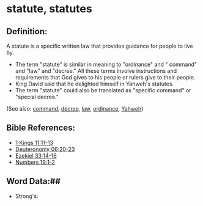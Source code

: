 # statute, statutes #

## Definition: ##

A statute is a specific written law that provides guidance for people to live by.

* The term "statute" is similar in meaning to "ordinance" and " command" and "law" and "decree." All these terms involve instructions and requirements that God gives to his people or rulers give to their people.
* King David said that he delighted himself in Yahweh's statutes.
* The term "statute" could also be translated as "specific command" or "special decree."

(See also: [command](../other/command.md), [decree](../other/decree.md), [law](../kt/lawofmoses.md), [ordinance](../other/ordinance.md), [Yahweh](../kt/yahweh.md))

## Bible References: ##

* [1 Kings 11:11-13](rc://en/tn/help/1ki/11/11)
* [Deuteronomy 06:20-23](rc://en/tn/help/deu/06/20)
* [Ezekiel 33:14-16](rc://en/tn/help/ezk/33/14)
* [Numbers 19:1-2](rc://en/tn/help/num/19/01)

## Word Data:##

* Strong's: 


